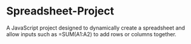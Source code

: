 # Spreadsheet-Project
A JavaScript project designed to dynamically create a spreadsheet and allow inputs such as =SUM(A1:A2) to add rows or columns together. 

